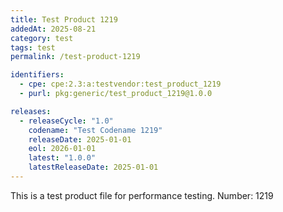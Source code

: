 ```yaml
---
title: Test Product 1219
addedAt: 2025-08-21
category: test
tags: test
permalink: /test-product-1219

identifiers:
  - cpe: cpe:2.3:a:testvendor:test_product_1219
  - purl: pkg:generic/test_product_1219@1.0.0

releases:
  - releaseCycle: "1.0"
    codename: "Test Codename 1219"
    releaseDate: 2025-01-01
    eol: 2026-01-01
    latest: "1.0.0"
    latestReleaseDate: 2025-01-01
---
```


This is a test product file for performance testing. Number: 1219
